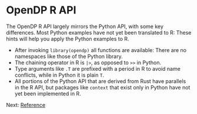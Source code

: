 # OpenDP R API

The OpenDP R API largely mirrors the Python API, with some key differences.
Most Python examples have not yet been translated to R:
These hints will help you apply the Python examples to R.

- After invoking `library(opendp)` all functions are available: There are no namespaces like those of the Python library.
- The chaining operator in R is `|>`, as opposed to `>>` in Python.
- Type arguments like `.T` are prefixed with a period in R to avoid name conflicts, while in Python it is plain `T`.
- All portions of the Python API that are derived from Rust have parallels in the R API, but packages like `context` that exist only in Python have not yet been implemented in R.

Next: [Reference](reference/index.html)

<!-- The line above works in the rendered docs, but not in github. This file is skipped by link checker. >